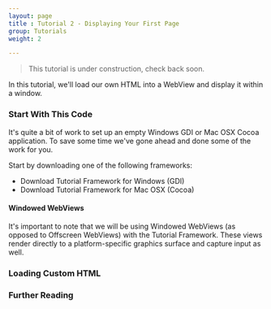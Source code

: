 ```yaml
---
layout: page
title : Tutorial 2 - Displaying Your First Page
group: Tutorials
weight: 2

---
```


> This tutorial is under construction, check back soon.

In this tutorial, we'll load our own HTML into a WebView and display it within a window.

### Start With This Code

It's quite a bit of work to set up an empty Windows GDI or Mac OSX Cocoa application. To save some time we've gone ahead and done some of the work for you.

Start by downloading one of the following frameworks:

 * Download Tutorial Framework for Windows (GDI)
 * Download Tutorial Framework for Mac OSX (Cocoa)

#### Windowed WebViews

It's important to note that we will be using Windowed WebViews (as opposed to Offscreen WebViews) with the Tutorial Framework. These views render directly to a platform-specific graphics surface and capture input as well.

### Loading Custom HTML

### Further Reading

